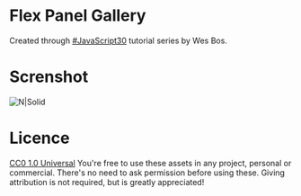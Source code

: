 # Flex Panel Gallery

Created through [#JavaScript30](https://javascript30.com/) tutorial series by Wes Bos.

# Screnshot
![N|Solid](http://i.imgur.com/xigUP24.png)

# Licence
[CC0 1.0 Universal](https://creativecommons.org/publicdomain/zero/1.0/) You're free to use these assets in any project, personal or commercial. There's no need to ask permission before using these. Giving attribution is not required, but is greatly appreciated!